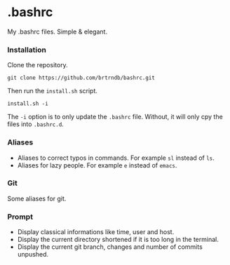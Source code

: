 # .bashrc
My .bashrc files. Simple & elegant.

### Installation
Clone the repository.
```
git clone https://github.com/brtrndb/bashrc.git
```
Then run the `install.sh` script.
```
install.sh -i
```
The `-i` option is to only update the `.bashrc` file. Without, it will only cpy the files into `.bashrc.d`.

### Aliases
- Aliases to correct typos in commands. For example `sl` instead of `ls`.
- Aliases for lazy people. For example `e` instead of `emacs`.

### Git
Some aliases for git.

### Prompt
- Display classical informations like time, user and host.
- Display the current directory shortened if it is too long in the terminal.
- Display the current git branch, changes and number of commits unpushed.
